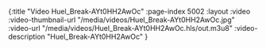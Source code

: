 {:title "Video Huel_Break-AYt0HH2AwOc" :page-index 5002 :layout :video :video-thumbnail-url "/media/videos/Huel_Break-AYt0HH2AwOc.jpg" :video-url "/media/videos/Huel_Break-AYt0HH2AwOc.hls/out.m3u8" :video-description "Huel_Break-AYt0HH2AwOc" }
